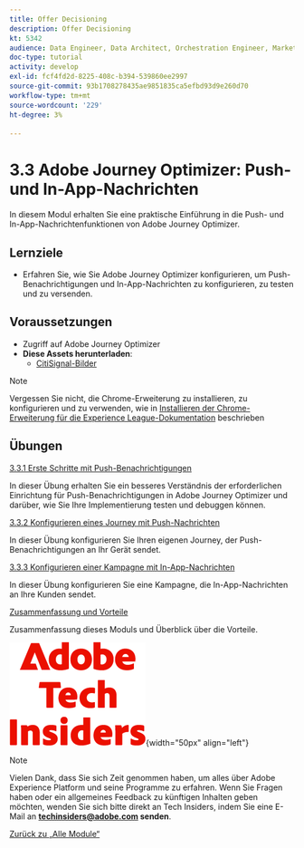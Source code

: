```yaml
---
title: Offer Decisioning
description: Offer Decisioning
kt: 5342
audience: Data Engineer, Data Architect, Orchestration Engineer, Marketer
doc-type: tutorial
activity: develop
exl-id: fcf4fd2d-8225-408c-b394-539860ee2997
source-git-commit: 93b1708278435ae9851835ca5efbd93d9e260d70
workflow-type: tm+mt
source-wordcount: '229'
ht-degree: 3%

---
```


# 3.3 Adobe Journey Optimizer: Push- und In-App-Nachrichten

In diesem Modul erhalten Sie eine praktische Einführung in die Push- und In-App-Nachrichtenfunktionen von Adobe Journey Optimizer.

## Lernziele

- Erfahren Sie, wie Sie Adobe Journey Optimizer konfigurieren, um Push-Benachrichtigungen und In-App-Nachrichten zu konfigurieren, zu testen und zu versenden.

## Voraussetzungen

- Zugriff auf Adobe Journey Optimizer
- **Diese Assets herunterladen**:
   - [CitiSignal-Bilder](./../../../../assets/ajo/CitiSignal-images.zip)

>[!NOTE]
>
>Vergessen Sie nicht, die Chrome-Erweiterung zu installieren, zu konfigurieren und zu verwenden, wie in [Installieren der Chrome-Erweiterung für die Experience League-Dokumentation](../../../getting-started/gettingstarted/ex1.md) beschrieben

## Übungen

[3.3.1 Erste Schritte mit Push-Benachrichtigungen](./ex1.md)

In dieser Übung erhalten Sie ein besseres Verständnis der erforderlichen Einrichtung für Push-Benachrichtigungen in Adobe Journey Optimizer und darüber, wie Sie Ihre Implementierung testen und debuggen können.

[3.3.2 Konfigurieren eines Journey mit Push-Nachrichten](./ex2.md)

In dieser Übung konfigurieren Sie Ihren eigenen Journey, der Push-Benachrichtigungen an Ihr Gerät sendet.

[3.3.3 Konfigurieren einer Kampagne mit In-App-Nachrichten](./ex3.md)

In dieser Übung konfigurieren Sie eine Kampagne, die In-App-Nachrichten an Ihre Kunden sendet.

[Zusammenfassung und Vorteile](./summary.md)

Zusammenfassung dieses Moduls und Überblick über die Vorteile.

![Tech Insiders](./../../../../assets/images/techinsiders.png){width="50px" align="left"}

>[!NOTE]
>
>Vielen Dank, dass Sie sich Zeit genommen haben, um alles über Adobe Experience Platform und seine Programme zu erfahren. Wenn Sie Fragen haben oder ein allgemeines Feedback zu künftigen Inhalten geben möchten, wenden Sie sich bitte direkt an Tech Insiders, indem Sie eine E-Mail an **techinsiders@adobe.com senden**.

[Zurück zu „Alle Module“](./../../../../overview.md)
